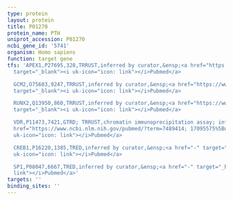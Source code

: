 ```yaml
---
type: protein
layout: protein
title: P01270
protein_name: PTH
uniprot_accession: P01270
ncbi_gene_id: '5741'
organism: Homo sapiens
function: target gene
tfs: 'APEX1,P27695,328,TRRUST,inferred by curator,&ensp;<a href="https://www.ncbi.nlm.nih.gov/pubmed/?term=14633989%5Buid%5D"
  target="_blank"><i uk-icon="icon: link"></i>Pubmed</a>

  GCM2,O75603,9247,TRRUST,inferred by curator,&ensp;<a href="https://www.ncbi.nlm.nih.gov/pubmed/?term=20558332%5Buid%5D"
  target="_blank"><i uk-icon="icon: link"></i>Pubmed</a>

  RUNX2,Q13950,860,TRRUST,inferred by curator,&ensp;<a href="https://www.ncbi.nlm.nih.gov/pubmed/?term=11814673%5Buid%5D"
  target="_blank"><i uk-icon="icon: link"></i>Pubmed</a>

  VDR,P11473,7421,GTRD; TRRUST,chromatin immunoprecipitation assay; inferred by curator,&ensp;<a
  href="https://www.ncbi.nlm.nih.gov/pubmed/?term=7489414; 17095575%5Buid%5D" target="_blank"><i
  uk-icon="icon: link"></i>Pubmed</a>

  CREB1,P16220,1385,TRED,inferred by curator,&ensp;<a href="-" target="_blank"><i
  uk-icon="icon: link"></i>Pubmed</a>

  SP1,P08047,6667,TRED,inferred by curator,&ensp;<a href="-" target="_blank"><i uk-icon="icon:
  link"></i>Pubmed</a>'
targets: ''
binding_sites: ''
---
```

